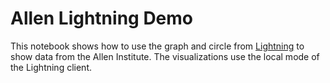 # Allen Lightning Demo

This notebook shows how to use the graph and circle from [Lightning](http://lightning-viz.org) to show data from the Allen Institute. The visualizations use the local mode of the Lightning client.

